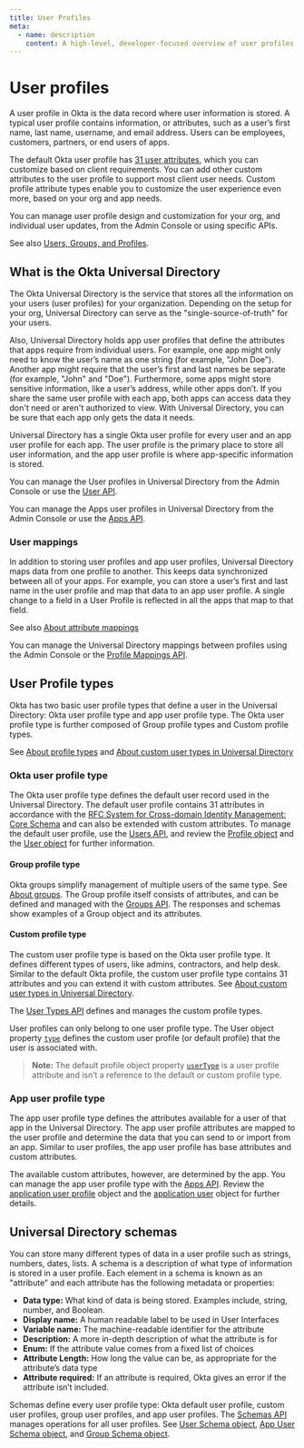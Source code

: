 ```yaml
---
title: User Profiles
meta:
  - name: description
    content: A high-level, developer-focused overview of user profiles and the Okta Universal Directory.
---
```


# User profiles

A user profile in Okta is the data record where user information is stored. A typical user profile contains information, or attributes, such as a user’s first name, last name, username, and email address. Users can be employees, customers, partners, or end users of apps.

The default Okta user profile has [31 user attributes](https://developer.okta.com/docs/api/openapi/okta-management/management/tag/User/#tag/User/operation/createUser!path=profile&t=request), which you can customize based on client requirements. You can add other custom attributes to the user profile to support most client user needs. Custom profile attribute types enable you to customize the user experience even more, based on your org and app needs.

You can manage user profile design and customization for your org, and individual user updates, from the Admin Console or using specific APIs.

See also [Users, Groups, and Profiles](https://help.okta.com/okta_help.htm?id=ext_User_Lifecycle_Overview).

## What is the Okta Universal Directory

The Okta Universal Directory is the service that stores all the information on your users (user profiles) for your organization. Depending on the setup for your org, Universal Directory can serve as the "single-source-of-truth" for your users.

Also, Universal Directory holds app user profiles that define the attributes that apps require from individual users. For example, one app might only need to know the user’s name as one string (for example, "John Doe"). Another app might require that the user’s first and last names be separate (for example, "John" and "Doe"). Furthermore, some apps might store sensitive information, like a user’s address, while other apps don’t. If you share the same user profile with each app, both apps can access data they don't need or aren't authorized to view. With Universal Directory, you can be sure that each app only gets the data it needs.

Universal Directory has a single Okta user profile for every user and an app user profile for each app. The user profile is the primary place to store all user information, and the app user profile is where app-specific information is stored.

You can manage the User profiles in Universal Directory from the Admin Console or use the [User API](https://developer.okta.com/docs/api/openapi/okta-management/management/tag/User/).

You can manage the Apps user profiles in Universal Directory from the Admin Console or use the [Apps API](/docs/reference/api/apps).

### User mappings

In addition to storing user profiles and app user profiles, Universal Directory maps data from one profile to another. This keeps data synchronized between all of your apps. For example, you can store a user’s first and last name in the user profile and map that data to an app user profile. A single change to a field in a User Profile is reflected in all the apps that map to that field.

See also [About attribute mappings](https://help.okta.com/okta_help.htm?id=ext-usgp-about-attribute-mappings)

You can manage the Universal Directory mappings between profiles using the Admin Console or the [Profile Mappings API](https://developer.okta.com/docs/api/openapi/okta-management/management/tag/ProfileMapping/).

## User Profile types

Okta has two basic user profile types that define a user in the Universal Directory: Okta user profile type and app user profile type. The Okta user profile type is further composed of Group profile types and Custom profile types.

See [About profile types](https://help.okta.com/okta_help.htm?id=ext-usgp-about-profiles) and [About custom user types in Universal Directory](https://help.okta.com/okta_help.htm?id=ext-custom-user-types)

### Okta user profile type

The Okta user profile type defines the default user record used in the Universal Directory. The default user profile contains 31 attributes in accordance with the [RFC System for Cross-domain Identity Management: Core Schema](https://datatracker.ietf.org/doc/html/rfc7643#section-4.1) and can also be extended with custom attributes. To manage the default user profile, use the [Users API](https://developer.okta.com/docs/api/openapi/okta-management/management/tag/User/), and review the [Profile object](https://developer.okta.com/docs/api/openapi/okta-management/management/tag/User/#tag/User/operation/createUser!path=profile&t=request) and the [User object](https://developer.okta.com/docs/api/openapi/okta-management/management/tag/User/#tag/User/operation/getUser!c=200&path=activated&t=response) for further information.

#### Group profile type

Okta groups simplify management of multiple users of the same type. See [About groups](https://help.okta.com/okta_help.htm?id=ext_Directory_Groups). The Group profile itself consists of attributes, and can be defined and managed with the [Groups API](https://developer.okta.com/docs/api/openapi/okta-management/management/tag/Group/). The responses and schemas show examples of a Group object and its attributes.

#### Custom profile type

The custom user profile type is based on the Okta user profile type. It defines different types of users, like admins, contractors, and help desk. Similar to the default Okta profile, the custom user profile type contains 31 attributes and you can extend it with custom attributes. See [About custom user types in Universal Directory](https://help.okta.com/okta_help.htm?id=ext-custom-user-types).

The [User Types API](https://developer.okta.com/docs/api/openapi/okta-management/management/tag/UserType/) defines and manages the custom profile types.

User profiles can only belong to one user profile type. The User object property [`type`](https://developer.okta.com/docs/api/openapi/okta-management/management/tag/User/#tag/User/operation/createUser!path=type&t=request) defines the custom user profile (or default profile) that the user is associated with.

>**Note:** The default profile object property [`userType`](https://developer.okta.com/docs/api/openapi/okta-management/management/tag/User/#tag/User/operation/getUser!c=200&path=profile/userType&t=response) is a user profile attribute and isn’t a reference to the default or custom profile type.

### App user profile type

The app user profile type defines the attributes available for a user of that app in the Universal Directory. The app user profile attributes are mapped to the user profile and determine the data that you can send to or import from an app. Similar to user profiles, the app user profile has base attributes and custom attributes.

The available custom attributes, however, are determined by the app. You can manage the app user profile type with the [Apps API](https://developer.okta.com/docs/api/openapi/okta-management/management/tag/Application/). Review the [application user profile](https://developer.okta.com/docs/api/openapi/okta-management/management/tag/ApplicationUsers/#tag/ApplicationUsers/operation/getApplicationUser!c=200&path=profile&t=response) object and the [application user](https://developer.okta.com/docs/api/openapi/okta-management/management/tag/ApplicationUsers/) object for further details.

## Universal Directory schemas

You can store many different types of data in a user profile such as strings, numbers, dates, lists. A schema is a description of what type of information is stored in a user profile. Each element in a schema is known as an "attribute" and each attribute has the following metadata or properties:

* **Data type:** What kind of data is being stored. Examples include, string, number, and Boolean.
* **Display name:** A human readable label to be used in User Interfaces
* **Variable name:** The machine-readable identifier for the attribute
* **Description:** A more in-depth description of what the attribute is for
* **Enum:** If the attribute value comes from a fixed list of choices
* **Attribute Length:** How long the value can be, as appropriate for the attribute’s data type
* **Attribute required:** If an attribute is required, Okta gives an error if the attribute isn’t included.

Schemas define every user profile type: Okta default user profile, custom user profiles, group user profiles, and app user profiles. The [Schemas API](https://developer.okta.com/docs/api/openapi/okta-management/management/tag/Schema/) manages operations for all user profiles. See [User Schema object](https://developer.okta.com/docs/api/openapi/okta-management/management/tag/Schema/#tag/Schema/operation/getUserSchema!c=200&path=$schema&t=response), [App User Schema object](https://developer.okta.com/docs/api/openapi/okta-management/management/tag/Schema/#tag/Schema/operation/getApplicationUserSchema!c=200&path=$schema&t=response), and [Group Schema object](https://developer.okta.com/docs/api/openapi/okta-management/management/tag/Schema/#tag/Schema/operation/getGroupSchema!c=200&path=$schema&t=response).
